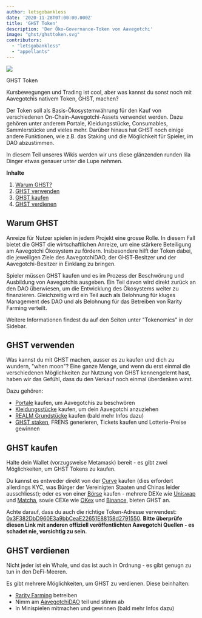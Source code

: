 ```yaml
---
author: letsgobankless
date: '2020-11-28T07:00:00.000Z'
title: 'GHST Token'
description: 'Der Öko-Governance-Token von Aavegotchi'
image: "ghst/ghsttoken.svg"
contributors:
  - "letsgobankless"
  - "appellants"
---
```


<div class="headerImageContainer">
<img class="headerImage" src="/ghst/ghst.gif">
<p class="headerImageText">GHST Token</p>
</div>

Kursbewegungen und Trading ist cool, aber was kannst du sonst noch mit Aavegotchis nativem Token, GHST, machen?

Der Token soll als Basis-Ökosystemwährung für den Kauf von verschiedenen On-Chain-Aavegotchi-Assets verwendet werden. Dazu gehören unter anderem Portale, Kleidungsstücke, Consumables, Sammlerstücke und vieles mehr. Darüber hinaus hat GHST noch einige andere Funktionen, wie z.B. das Staking und die Möglichkeit für Spieler, im DAO abzustimmen.

In diesem Teil unseres Wikis werden wir uns diese glänzenden runden lila Dinger etwas genauer unter die Lupe nehmen.

<div class="contentsBox">

**Inhalte**

<ol>
<li><a href=#why-ghst>Warum GHST?</a></li>
<li><a href=#using-ghst>GHST verwenden</a></li>
<li><a href=#buying-ghst>GHST kaufen</a></li>
<li><a href=#earning-ghst>GHST verdienen</a></li>
</ol>

</div>

## Warum GHST
Anreize für Nutzer spielen in jedem Projekt eine grosse Rolle. In diesem Fall bietet die GHST die wirtschaftlichen Anreize, um eine stärkere Beteiligung am Aavegotchi Ökosystem zu fördern. Insbesondere hilft der Token dabei, die jeweiligen Ziele des AavegotchiDAO, der GHST-Besitzer und der Aavegotchi-Besitzer in Einklang zu bringen.

Spieler müssen GHST kaufen und es im Prozess der Beschwörung und Ausbildung von Aavegotchis ausgeben. Ein Teil davon wird direkt zurück an den DAO überwiesen, um die Entwicklung des Ökosystems weiter zu finanzieren. Gleichzeitig wird ein Teil auch als Belohnung für kluges Management des DAO und als Belohnung für das Betreiben von Rarity Farming verteilt.

Weitere Informationen findest du auf den Seiten unter "Tokenomics" in der Sidebar.

## GHST verwenden
Was kannst du mit GHST machen, ausser es zu kaufen und dich zu wundern, "when moon"? Eine ganze Menge, und wenn du erst einmal die verschiedenen Möglichkeiten zur Nutzung von GHST kennengelernt hast, haben wir das Gefühl, dass du den Verkauf noch einmal überdenken wirst.

Dazu gehören:

* [Portale](/portals) kaufen, um Aavegotchis zu beschwören
* [Kleidungsstücke](/wearables) kaufen, um dein Aavegotchi anzuziehen
* [REALM Grundstücke](/metaverse) kaufen (bald mehr Infos dazu)
* [GHST staken](/staking), FRENS generieren, Tickets kaufen und Lotterie-Preise gewinnen

## GHST kaufen
Halte dein Wallet (vorzugsweise Metamask) bereit - es gibt zwei Möglichkeiten, um GHST Tokens zu kaufen.

Du kannst es entweder direkt von der [Curve](/curve) kaufen (dies erfordert allerdings KYC, was Bürger der Vereinigten Staaten und Chinas leider ausschliesst); oder es von einer [Börse](https://www.coingecko.com/en/coins/aavegotchi#markets) kaufen - mehrere DEXe wie [Uniswap](https://app.uniswap.org/#/swap?inputCurrency=ETH&outputCurrency=0x3f382dbd960e3a9bbceae22651e88158d2791550) und [Matcha](https://matcha.xyz/markets/GHST), sowie CEXe wie [OKex](https://www.okex.com/spot/trade/ghst-eth#type=1) und [Binance](https://www.binance.com/en/trade/GHST_ETH?layout=pro), bieten GHST an.

Achte darauf, dass du auch die richtige Token-Adresse verwendest: [0x3F382DbD960E3a9bbCeaE22651E88158d2791550](https://etherscan.io/token/0x3F382DbD960E3a9bbCeaE22651E88158d2791550). **Bitte überprüfe diesen Link mit anderen offiziell veröffentlichten Aavegotchi Quellen - es schadet nie, vorsichtig zu sein.**

## GHST verdienen
Nicht jeder ist ein Whale, und das ist auch in Ordnung - es gibt genugn zu tun in den DeFi-Meeren.

Es gibt mehrere Möglichkeiten, um GHST zu verdienen. Diese beinhalten:

* [Rarity Farming](/rarity-farming) betreiben
* Nimm am [AavegotchiDAO](/dao) teil und stimm ab
* In Minispielen mitmachen und gewinnen (bald mehr Infos dazu)




